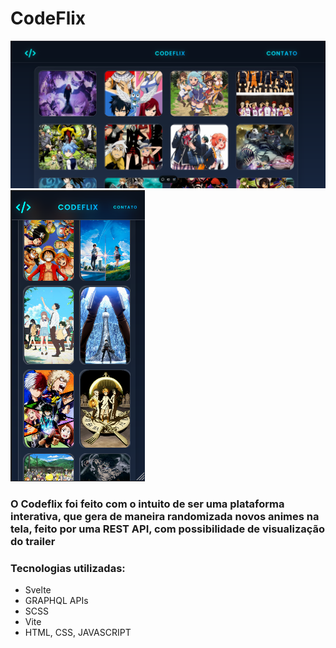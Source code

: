 <h1>CodeFlix</h1>
<img src="./pc.png">
<img src="./mobile.png">
<h3>O Codeflix foi feito com o intuito de ser uma plataforma interativa, que gera de maneira randomizada novos animes na tela, feito por uma REST API, com possibilidade de visualização do trailer</h3>
<h3>Tecnologias utilizadas:</h3>
<ul>
  <li>Svelte</li>
  <li>GRAPHQL APIs</li>
  <li>SCSS</li>
  <li>Vite</li>
  <li>HTML, CSS, JAVASCRIPT</li>
</ul>
